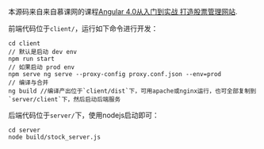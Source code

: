 本源码来自来自慕课网的课程[Angular 4.0从入门到实战 打造股票管理网站](https://coding.imooc.com/learn/list/94.html).

前端代码位于`client/`，运行如下命令进行开发：

    cd client
    // 默认是启动 dev env
    npm run start
    // 如果启动 prod env
    npm serve ng serve --proxy-config proxy.conf.json --env=prod
    // 编译与合并
    ng build //编译产出位于`client/dist`下，可用apache或nginx运行，也可全部复制到`server/client`下，然后启动后端服务

后端代码位于`server/`下，使用nodejs启动即可：

    cd server
    node build/stock_server.js
